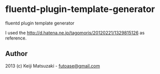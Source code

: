 fluentd-plugin-template-generator
=================================

fluentd plugin template generator

I used the http://d.hatena.ne.jp/tagomoris/20120221/1329815126 as reference.

## Author

2013 (c) Keiji Matsuzaki - futoase@gmail.com
